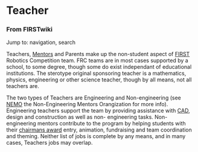 # Teacher

### From FIRSTwiki

Jump to: navigation, search

Teachers, [Mentors](/index.php/Mentors "Mentors" ) and Parents make up the
non-student aspect of [FIRST](http://www.usfirst.org/robotics/index.html
"http://www.usfirst.org/robotics/index.html" ) Robotics Competition team. FRC
teams are in most cases supported by a school, to some degree, though some do
exist independant of educational institutions. The sterotype original
sponsoring teacher is a mathematics, physics, engineering or other science
teacher, though by all means, not all teachers are.

The two types of Teachers are Engineering and Non-engineering (see
[NEMO](/index.php/NEMO "NEMO" ) the Non-Engineering Mentors Orangization for
more info). Engineering teachers support the team by providing assistance with
[CAD](/index.php/CAD "CAD" ), design and construction as well as non-
engineering tasks. Non-engineering mentors contribute to the program by
helping students with their [chairmans
award](/index.php?title=Chairmans_award&action=edit "Chairmans award" ) entry,
animation, fundraising and team coordination and theming. Neither list of jobs
is complete by any means, and in many cases, Teachers jobs may overlap.

